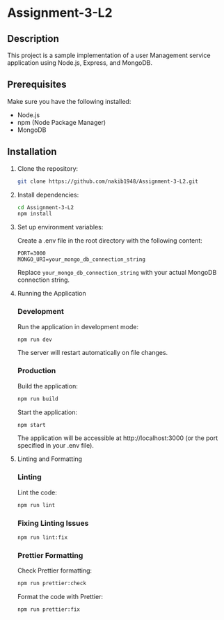 
# Assignment-3-L2

## Description

This project is a sample implementation of a user Management service application using Node.js, Express, and MongoDB.

## Prerequisites

Make sure you have the following installed:

- Node.js
- npm (Node Package Manager)
- MongoDB

## Installation

1. Clone the repository:

   ```bash
   git clone https://github.com/nakib1948/Assignment-3-L2.git
   ```

2. Install dependencies:

   ```bash
   cd Assignment-3-L2
   npm install
   ```

3. Set up environment variables:

   Create a .env file in the root directory with the following content:

   ```env
   PORT=3000
   MONGO_URI=your_mongo_db_connection_string
   ```

   Replace `your_mongo_db_connection_string` with your actual MongoDB connection string.

4. Running the Application

   ### Development

   Run the application in development mode:

   ```bash
   npm run dev
   ```

   The server will restart automatically on file changes.

   ### Production

   Build the application:

   ```bash
   npm run build
   ```

   Start the application:

   ```bash
   npm start
   ```

   The application will be accessible at http://localhost:3000 (or the port specified in your .env file).

5. Linting and Formatting

   ### Linting

   Lint the code:

   ```bash
   npm run lint
   ```

   ### Fixing Linting Issues

   ```bash
   npm run lint:fix
   ```

   ### Prettier Formatting

   Check Prettier formatting:

   ```bash
   npm run prettier:check
   ```

   Format the code with Prettier:

   ```bash
   npm run prettier:fix
   ```
